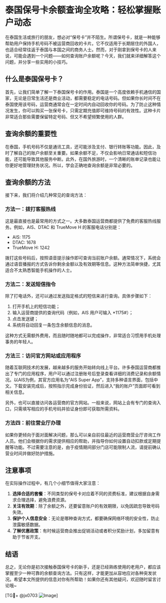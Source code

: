 # 泰国保号卡余额查询全攻略：轻松掌握账户动态

在泰国生活或旅行的朋友，想必对“保号卡”并不陌生。所谓保号卡，就是一种能够帮助用户保持手机号码不被运营商回收的卡片。它不仅适用于长期居住的外国人，也适合经常往返于泰国与本国之间的商务人士。然而，对于刚拿到保号卡的人来说，可能会遇到一个问题——如何查询账户余额呢？今天，我们就来详细解答这个问题，并分享一些实用的小技巧。

## 什么是泰国保号卡？

首先，让我们简单了解一下泰国保号卡的作用。泰国是一个高度依赖手机通信的国家，无论是日常生活还是商业活动，都需要稳定的电话号码。但如果你长时间不在泰国使用该号码，运营商通常会在一定时间内自动回收你的号码。为了防止这种情况发生，你可以购买一张保号卡，只需定期充值即可维持号码的有效性。这种卡片非常适合那些需要保留特定号码、但又不希望频繁使用的人群。

## 查询余额的重要性

在泰国，手机号码不仅是通讯工具，还可能涉及支付、银行转账等功能。因此，及时了解自己的账户余额至关重要。如果余额不足，不仅会影响日常通话和短信功能，还可能导致其他服务中断。此外，在国外旅游时，一个清晰的账单记录也能让你更好地管理财务状况。所以，学会正确地查询余额是非常必要的。

## 查询余额的方法

接下来，我们将介绍几种常见的查询方法：

### 方法一：拨打客服热线
这是最直接也是最常用的方式之一。大多数泰国运营商都提供了免费的客服热线服务。例如，AIS、DTAC 和 TrueMove H 的客服电话分别是：
- AIS: 1175
- DTAC: 1678
- TrueMove H: 1242

拨打这些号码后，按照语音提示操作即可查询当前账户余额。通常情况下，系统会通过语音播报的方式告诉你剩余金额以及有效期等信息。这种方法简单快捷，尤其适合不太熟悉智能手机操作的人士。

### 方法二：发送短信指令
除了打电话外，还可以通过发送指定格式的短信来进行查询。具体步骤如下：
1. 打开手机上的短信功能；
2. 输入运营商提供的查询代码（例如，AIS 用户可输入 *1175#）；
3. 点击发送键；
4. 系统将自动回复一条包含余额信息的消息。

这种方式无需额外费用，而且随时随地都可以完成操作，非常适合习惯用手机处理事务的年轻人。

### 方法三：访问官方网站或应用程序
随着互联网技术的发展，越来越多的服务开始转向线上平台。许多泰国运营商都推出了专门的应用程序，用户可以通过注册账号后登录查看详细的消费记录和余额情况。以AIS为例，其官方应用名为“AIS Super App”，支持多种语言界面，包括中文。下载安装完成后，按照指示完成身份验证，然后进入“我的账户”页面即可看到相关信息。

另外，也可以直接访问各运营商的官方网站。一般来说，网站上会有专门的查询入口，只需填写相应的手机号码并验证身份即可获取所需资料。

### 方法四：前往营业厅办理
如果你更倾向于面对面解决问题，那么可以亲自前往最近的运营商营业厅咨询工作人员。他们会根据你的需求提供相应的帮助，并指导你如何设置自动扣款或定期提醒等功能。不过需要注意的是，由于疫情期间部分门店可能限制人流，请提前确认营业时间并做好防护措施。

## 注意事项

在实际操作过程中，有几个小细节值得大家注意：
1. **选择合适的套餐**：不同类型的保号卡对应着不同的资费标准，建议根据自身需求合理选择，避免浪费资源。
2. **关注有效期**：除了余额之外，还要留意账户的有效期限，以免因疏忽导致号码失效。
3. **保护个人信息安全**：无论是哪种查询方式，都要确保网络环境的安全性，防止泄露敏感数据。
4. **了解优惠政策**：有时候运营商会推出促销活动或者积分奖励计划，多加留意有助于节省开支。

## 结语

总之，无论你是初次接触泰国保号卡的新手，还是已经熟练使用的老用户，都应该掌握至少一种可靠的余额查询方法。只有这样，才能更加从容地应对各种突发状况。希望本文所提供的信息对你有所帮助！如果你还有其他疑问，欢迎随时留言讨论哦~

[TG💪+ @jx0703 ![Image](https://github.com/user-attachments/assets/dbca1d08-cadb-493c-b0ec-ad6f7a83f270)]